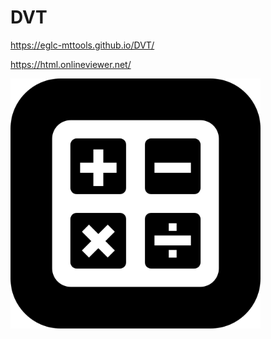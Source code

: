 # DVT

https://eglc-mttools.github.io/DVT/

https://html.onlineviewer.net/

<img src="https://github.com/EGLC-MtTOOLS/DVT/blob/main/calculatorapp.png" alt="" width="400">

<img src="https://github.com/EGLC-MtTOOLS/DVT/blob/main/mashle-bring-bang-bang_Original.gif" alt="" width="20">
